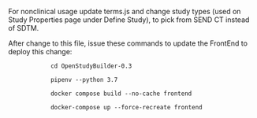 For nonclinical usage update terms.js and change study types (used on Study Properties page under Define Study), to pick from SEND CT instead of SDTM.

   After change to this file, issue these commands to update the FrontEnd to deploy this change:
   
                cd OpenStudyBuilder-0.3
                
                pipenv --python 3.7
                
                docker compose build --no-cache frontend
                
                docker-compose up --force-recreate frontend
